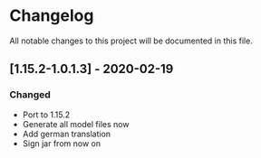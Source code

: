# Changelog
All notable changes to this project will be documented in this file.

## [1.15.2-1.0.1.3] - 2020-02-19
### Changed
 - Port to 1.15.2
 - Generate all model files now
 - Add german translation
 - Sign jar from now on